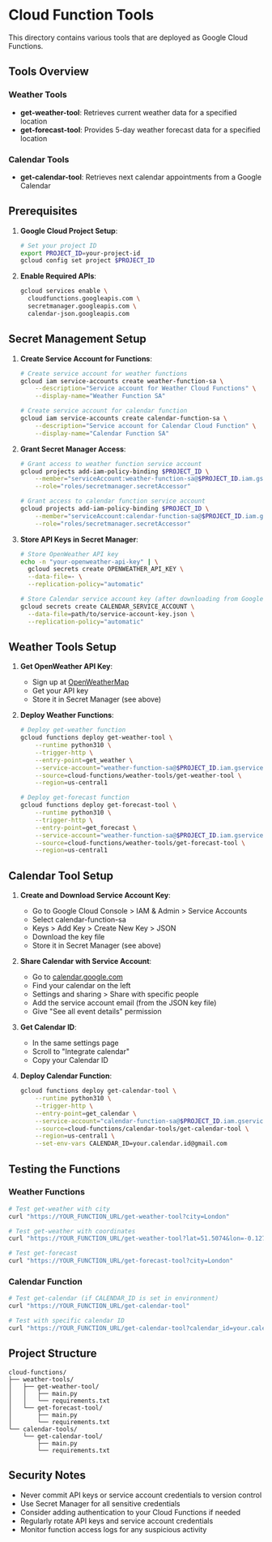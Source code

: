 # Cloud Function Tools

This directory contains various tools that are deployed as Google Cloud Functions.

## Tools Overview

### Weather Tools
- **get-weather-tool**: Retrieves current weather data for a specified location
- **get-forecast-tool**: Provides 5-day weather forecast data for a specified location

### Calendar Tools
- **get-calendar-tool**: Retrieves next calendar appointments from a Google Calendar

## Prerequisites

1. **Google Cloud Project Setup**:
   ```bash
   # Set your project ID
   export PROJECT_ID=your-project-id
   gcloud config set project $PROJECT_ID
   ```

2. **Enable Required APIs**:
   ```bash
   gcloud services enable \
     cloudfunctions.googleapis.com \
     secretmanager.googleapis.com \
     calendar-json.googleapis.com
   ```

## Secret Management Setup

1. **Create Service Account for Functions**:
   ```bash
   # Create service account for weather functions
   gcloud iam service-accounts create weather-function-sa \
       --description="Service account for Weather Cloud Functions" \
       --display-name="Weather Function SA"

   # Create service account for calendar function
   gcloud iam service-accounts create calendar-function-sa \
       --description="Service account for Calendar Cloud Function" \
       --display-name="Calendar Function SA"
   ```

2. **Grant Secret Manager Access**:
   ```bash
   # Grant access to weather function service account
   gcloud projects add-iam-policy-binding $PROJECT_ID \
       --member="serviceAccount:weather-function-sa@$PROJECT_ID.iam.gserviceaccount.com" \
       --role="roles/secretmanager.secretAccessor"

   # Grant access to calendar function service account
   gcloud projects add-iam-policy-binding $PROJECT_ID \
       --member="serviceAccount:calendar-function-sa@$PROJECT_ID.iam.gserviceaccount.com" \
       --role="roles/secretmanager.secretAccessor"
   ```

3. **Store API Keys in Secret Manager**:
   ```bash
   # Store OpenWeather API key
   echo -n "your-openweather-api-key" | \
     gcloud secrets create OPENWEATHER_API_KEY \
     --data-file=- \
     --replication-policy="automatic"

   # Store Calendar service account key (after downloading from Google Cloud Console)
   gcloud secrets create CALENDAR_SERVICE_ACCOUNT \
     --data-file=path/to/service-account-key.json \
     --replication-policy="automatic"
   ```

## Weather Tools Setup

1. **Get OpenWeather API Key**:
   - Sign up at [OpenWeatherMap](https://openweathermap.org/api)
   - Get your API key
   - Store it in Secret Manager (see above)

2. **Deploy Weather Functions**:
   ```bash
   # Deploy get-weather function
   gcloud functions deploy get-weather-tool \
       --runtime python310 \
       --trigger-http \
       --entry-point=get_weather \
       --service-account="weather-function-sa@$PROJECT_ID.iam.gserviceaccount.com" \
       --source=cloud-functions/weather-tools/get-weather-tool \
       --region=us-central1

   # Deploy get-forecast function
   gcloud functions deploy get-forecast-tool \
       --runtime python310 \
       --trigger-http \
       --entry-point=get_forecast \
       --service-account="weather-function-sa@$PROJECT_ID.iam.gserviceaccount.com" \
       --source=cloud-functions/weather-tools/get-forecast-tool \
       --region=us-central1
   ```

## Calendar Tool Setup

1. **Create and Download Service Account Key**:
   - Go to Google Cloud Console > IAM & Admin > Service Accounts
   - Select calendar-function-sa
   - Keys > Add Key > Create New Key > JSON
   - Download the key file
   - Store it in Secret Manager (see above)

2. **Share Calendar with Service Account**:
   - Go to [calendar.google.com](https://calendar.google.com)
   - Find your calendar on the left
   - Settings and sharing > Share with specific people
   - Add the service account email (from the JSON key file)
   - Give "See all event details" permission

3. **Get Calendar ID**:
   - In the same settings page
   - Scroll to "Integrate calendar"
   - Copy your Calendar ID

4. **Deploy Calendar Function**:
   ```bash
   gcloud functions deploy get-calendar-tool \
       --runtime python310 \
       --trigger-http \
       --entry-point=get_calendar \
       --service-account="calendar-function-sa@$PROJECT_ID.iam.gserviceaccount.com" \
       --source=cloud-functions/calendar-tools/get-calendar-tool \
       --region=us-central1 \
       --set-env-vars CALENDAR_ID=your.calendar.id@gmail.com
   ```

## Testing the Functions

### Weather Functions
```bash
# Test get-weather with city
curl "https://YOUR_FUNCTION_URL/get-weather-tool?city=London"

# Test get-weather with coordinates
curl "https://YOUR_FUNCTION_URL/get-weather-tool?lat=51.5074&lon=-0.1278"

# Test get-forecast
curl "https://YOUR_FUNCTION_URL/get-forecast-tool?city=London"
```

### Calendar Function
```bash
# Test get-calendar (if CALENDAR_ID is set in environment)
curl "https://YOUR_FUNCTION_URL/get-calendar-tool"

# Test with specific calendar ID
curl "https://YOUR_FUNCTION_URL/get-calendar-tool?calendar_id=your.calendar@gmail.com"
```

## Project Structure
```
cloud-functions/
├── weather-tools/
│   ├── get-weather-tool/
│   │   ├── main.py
│   │   └── requirements.txt
│   └── get-forecast-tool/
│       ├── main.py
│       └── requirements.txt
└── calendar-tools/
    └── get-calendar-tool/
        ├── main.py
        └── requirements.txt
```

## Security Notes
- Never commit API keys or service account credentials to version control
- Use Secret Manager for all sensitive credentials
- Consider adding authentication to your Cloud Functions if needed
- Regularly rotate API keys and service account credentials
- Monitor function access logs for any suspicious activity 